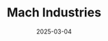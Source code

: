 ---  
layout: startup_page  
title: "Mach Industries"  
id: "machindustries.com"  
permalink: "/machindustriesmachindustries.com03042025/"  
website: "https://www.machindustries.com/"  
funding_round: "Series A"  
funding_amount: "$79M"  
investors: "Sequoia Capital, Bedrock Capital"  
about: "Mach Industries is a defense tech startup focused on developing advanced weaponry. The company is developing a vertical takeoff precision cruise missile called \"Strategic Strike,\" and also manufactures a super-light jet-powered vertical takeoff and landing unmanned aerial vehicle (UAV) called Viper. Mach is building decentralized factories to enable rapid production and a resilient defense industrial base."  
markets: "Defense Tech, Drone Management, Industrial, Infrastructure, Manufacturing, National Security"  
hq: "Huntington Beach, California, United States"  
founded_year: "2023"  
linkedin: "https://www.linkedin.com/company/machindustries"  
twitter: "https://twitter.com/Mach_Industries"  
instagram: ""  
facebook: "https://www.facebook.com/mach.industries"  
crunchbase: "https://www.crunchbase.com/organization/mach-industries"  
pitchbook: "https://pitchbook.com/profiles/company/529300-00"  

date_display: "04-Mar-2025"  
date: "2025-03-04"

# SEO Optimization  
meta_title: "Mach Industries - Series A Funding ($79M)"  
meta_description: "Mach Industries, Mach Industries is a defense tech startup focused on developing advanced weaponry. The company is developing a vertical takeoff precision cruise missi..."  
meta_keywords: "Mach Industries, Defense Tech, Drone Management, Industrial, Infrastructure, Manufacturing, National Security, Series A funding"  
canonical_url: "https://startup.projectstartups.com/machindustriesmachindustries.com03042025/"  
---